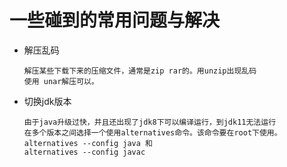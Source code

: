 # 一些碰到的常用问题与解决
* 解压乱码 

  ```text
  解压某些下载下来的压缩文件，通常是zip rar的。用unzip出现乱码
  使用 unar解压可以。
  ```
* 切换jdk版本

  ```text
  由于java升级过快，并且还出现了jdk8下可以编译运行，到jdk11无法运行
  在多个版本之间选择一个使用alternatives命令。该命令要在root下使用。
  alternatives --config java 和
  alternatives --config javac 
  ```
